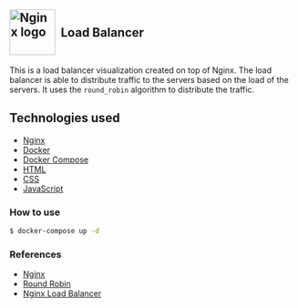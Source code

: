## <span style="display: flex; align-items: center; gap: 10px;"><img src="https://cdn.jsdelivr.net/gh/devicons/devicon/icons/nginx/nginx-original.svg" alt="Nginx logo" height="80"/>Load Balancer</span>

This is a load balancer visualization created on top of Nginx. The load balancer is
able to distribute traffic to the servers based on the load of the servers. It uses 
the `round_robin` algorithm to distribute the traffic.

## Technologies used

- [Nginx](https://nginx.org/)
- [Docker](https://www.docker.com/)
- [Docker Compose](https://docs.docker.com/compose/)
- [HTML](https://www.w3schools.com/html/)
- [CSS](https://www.w3schools.com/css/)
- [JavaScript](https://www.w3schools.com/js/)

### How to use

```bash
$ docker-compose up -d
```

### References

- [Nginx](https://nginx.org/)
- [Round Robin](https://en.wikipedia.org/wiki/Round-robin)
- [Nginx Load Balancer](https://www.nginx.com/blog/what-is-a-load-balancer/)